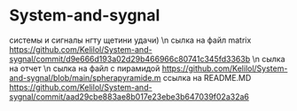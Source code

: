 # System-and-sygnal
системы и сигналы нгту щетини удачи) \n
сылка на файл matrix https://github.com/Kelilol/System-and-sygnal/commit/d9e666d193a02d29b466966c80741c345fd3363b \n
сылка на отчет \n
сылка на файл с пирамидой https://github.com/Kelilol/System-and-sygnal/blob/main/spherapyramide.m
ссылка на README.MD https://github.com/Kelilol/System-and-sygnal/commit/aad29cbe883ae8b017e23ebe3b647039f02a32a6
